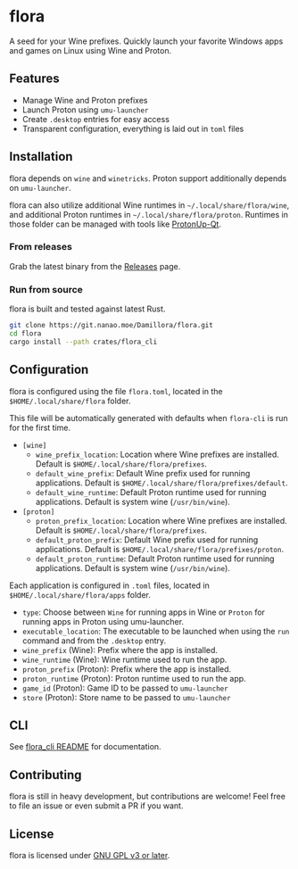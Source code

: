 # flora

A seed for your Wine prefixes. Quickly launch your favorite Windows apps and games on Linux using Wine and Proton.

## Features

* Manage Wine and Proton prefixes 
* Launch Proton using `umu-launcher`
* Create `.desktop` entries for easy access
* Transparent configuration, everything is laid out in `toml` files

## Installation

flora depends on `wine` and `winetricks`. Proton support additionally depends on `umu-launcher`.

flora can also utilize additional Wine runtimes in `~/.local/share/flora/wine`, and additional Proton runtimes in `~/.local/share/flora/proton`.
Runtimes in those folder can be managed with tools like [ProtonUp-Qt](https://github.com/DavidoTek/ProtonUp-Qt).

### From releases

Grab the latest binary from the [Releases](https://github.com/Damillora/flora) page.

### Run from source

flora is built and tested against latest Rust.

```sh
git clone https://git.nanao.moe/Damillora/flora.git
cd flora
cargo install --path crates/flora_cli
```

## Configuration

flora is configured using the file `flora.toml`, located in the `$HOME/.local/share/flora` folder. 

This file will be automatically generated with defaults when `flora-cli` is run for the first time.

* `[wine]`
  * `wine_prefix_location`: Location where Wine prefixes are installed. Default is `$HOME/.local/share/flora/prefixes`.
  * `default_wine_prefix`: Default Wine prefix used for running applications. Default is `$HOME/.local/share/flora/prefixes/default`.
  * `default_wine_runtime`: Default Proton runtime used for running applications. Default is system wine (`/usr/bin/wine`).
* `[proton]`
  * `proton_prefix_location`: Location where Wine prefixes are installed. Default is `$HOME/.local/share/flora/prefixes`.
  * `default_proton_prefix`: Default Wine prefix used for running applications. Default is `$HOME/.local/share/flora/prefixes/proton`.
  * `default_proton_runtime`: Default Proton runtime used for running applications. Default is system wine (`/usr/bin/wine`).


Each application is configured in `.toml` files, located in `$HOME/.local/share/flora/apps` folder.
* `type`: Choose between `Wine` for running apps in Wine or `Proton` for running apps in Proton using umu-launcher.
* `executable_location`: The executable to be launched when using the `run` command and from the `.desktop` entry.
* `wine_prefix` (Wine): Prefix where the app is installed.
* `wine_runtime` (Wine): Wine runtime used to run the app.
* `proton_prefix` (Proton): Prefix where the app is installed.
* `proton_runtime` (Proton): Proton runtime used to run the app.
* `game_id` (Proton): Game ID to be passed to `umu-launcher`
* `store` (Proton): Store name to be passed to `umu-launcher`

## CLI 

See [flora_cli README](crates/flora_cli/README.md) for documentation.

## Contributing

flora is still in heavy development, but contributions are welcome! Feel free to file an issue or even submit a PR if you want.

## License

flora is licensed under [GNU GPL v3 or later](LICENSE).
